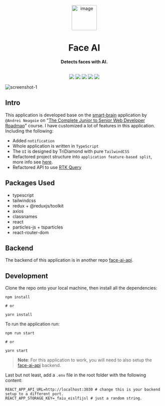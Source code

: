 <div align="center">
  <a href="https://tridiamond.tech" target="_blank" rel="noopener noreferrer">
    <img width="80" alt="image" src="https://res.cloudinary.com/tridiamond/image/upload/v1627134299/github%20images/logo512_rcfide.png">
  </a>
  <br/>
  <h1><b>Face AI</b></h1>
  <strong>Detects faces with AI.</strong>
</div>

<br/>

<p align="center">
  <img src="https://img.shields.io/github/stars/TriDiamond/face-ai">
  <img src="https://img.shields.io/github/forks/TriDiamond/face-ai">
  <img src="https://img.shields.io/github/issues/TriDiamond/face-ai">
  <img src="https://img.shields.io/github/last-commit/TriDiamond/face-ai/main">
  <img src="https://img.shields.io/github/license/TriDiamond/face-ai">
  <!-- <img src="https://img.shields.io/circleci/build/github/TriDiamond/face-ai/main"> -->
</p>

![screenshot-1](https://res.cloudinary.com/tridiamond/image/upload/v1627134984/github%20images/screenshot-1_bnm51h.png)

## Intro

This application is developed base on the [smart-brain](https://github.com/aneagoie/smart-brain) application by `@Andrei Neagoie` on "[The Complete Junior to Senior Web Developer Roadmap](https://www.udemy.com/share/1013iu2@PkdKbFhaSVYNe0JAOGJOfg==/)" course. I have customized a lot of features in this application. Including the following:

- Added `notification`
- Whole application is written in `TypeScript`
- The `UI` is designed by TriDiamond with pure `TailwindCSS`
- Refactored project structure into `application feature-based split`, more info see [here](https://www.pluralsight.com/guides/how-to-organize-your-react-+-redux-codebase).
- Refactored API to use [RTK Query](https://redux-toolkit.js.org/rtk-query/overview)

## Packages Used

- typescript
- tailwindcss
- redux + @reduxjs/toolkit
- axios
- classnames
- react
- particles-js + tsparticles
- react-router-dom

## Backend

The backend of this application is in another repo [face-ai-api](https://github.com/TriDiamond/face-ai-api).

## Development

Clone the repo onto your local machine, then install all the dependencies:

```shell
npm install

# or

yarn install
```

To run the application run:

```shell
npm run start

# or

yarn start
```

> **Note**: For this application to work, you will need to also setup the [face-ai-api](https://github.com/TriDiamond/face-ai-api) backend.

Last but not least, add a `.env` file in the root folder with the following content:

```shell
REACT_APP_API_URL=http://localhost:3030 # change this is your backend setup to a different port.
REACT_APP_STORAGE_KEY=_faiu_eislfijsl # just a random string.
```
